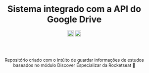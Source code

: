 <div align='center'>
  <h1>Sistema integrado com a API do Google Drive</h1>
  <img height='20' src="https://img.shields.io/badge/STATUS-Concluído-green"/>
  <img height='20' src="https://img.shields.io/badge/DEV-lucasptcastro-blue"/>
</div>


<div align='center'>
  <br/>
  <br/>
  <br/>
  <p> Repositório criado com o intúito de guardar informações de estudos baseados no módulo Discover Especializar da Rocketseat 🚀</p>
</div>
